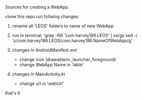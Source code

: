 Sources for creating a WebApp.


clone this repo
run follwing changes:
1. rename all 'LEOS' folders to name of new WebApp
2. run in terminal: 'grep -RiIl 'com.harvey186.LEOS' | xargs sed -i 's/com.harvey186.LEOS/com.harvey186.NameOfWebApp/g'
3. changes in AndroidManifest.xml
    - change icon (drawable/ic_launcher_foreground)
    - change WebApp Name in 'lable'

4. changes in MainActivity.kt
    - change url in 'webUrl'

that's it

